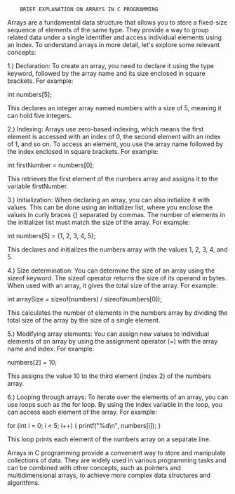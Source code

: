 		BRIEF EXPLANATION ON ARRAYS IN C PROGRAMMING

Arrays are a fundamental data structure that allows you to store a fixed-size sequence of elements of the same type. They provide a way to group related data under a single identifier and access individual elements using an index. To understand arrays in more detail, let's explore some relevant concepts:


1.) Declaration: To create an array, you need to declare it using the type keyword, followed by the array name and its size enclosed in square brackets. For example:

int numbers[5];

This declares an integer array named numbers with a size of 5, meaning it can hold five integers.

2.) Indexing: Arrays use zero-based indexing, which means the first element is accessed with an index of 0, the second element with an index of 1, and so on. To access an element, you use the array name followed by the index enclosed in square brackets. For example:

int firstNumber = numbers[0];

This retrieves the first element of the numbers array and assigns it to the variable firstNumber.

3.) Initialization: When declaring an array, you can also initialize it with values. This can be done using an initializer list, where you enclose the values in curly braces {} separated by commas. The number of elements in the initializer list must match the size of the array. For example:

int numbers[5] = {1, 2, 3, 4, 5};

This declares and initializes the numbers array with the values 1, 2, 3, 4, and 5.

4.) Size determination: You can determine the size of an array using the sizeof keyword. The sizeof operator returns the size of its operand in bytes. When used with an array, it gives the total size of the array. For example:

int arraySize = sizeof(numbers) / sizeof(numbers[0]);

This calculates the number of elements in the numbers array by dividing the total size of the array by the size of a single element.

5.) Modifying array elements: You can assign new values to individual elements of an array by using the assignment operator (=) with the array name and index. For example:

numbers[2] = 10;

This assigns the value 10 to the third element (index 2) of the numbers array.

6.) Looping through arrays: To iterate over the elements of an array, you can use loops such as the for loop. By using the index variable in the loop, you can access each element of the array. For example:

for (int i = 0; i < 5; i++)
{
    printf("%d\n", numbers[i]);
}

This loop prints each element of the numbers array on a separate line.

Arrays in C programming provide a convenient way to store and manipulate collections of data. They are widely used in various programming tasks and can be combined with other concepts, such as pointers and multidimensional arrays, to achieve more complex data structures and algorithms.
